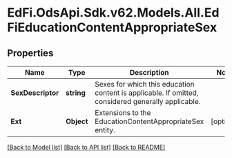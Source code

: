 # EdFi.OdsApi.Sdk.v62.Models.All.EdFiEducationContentAppropriateSex

## Properties

Name | Type | Description | Notes
------------ | ------------- | ------------- | -------------
**SexDescriptor** | **string** | Sexes for which this education content is applicable. If omitted, considered generally applicable. | 
**Ext** | **Object** | Extensions to the EducationContentAppropriateSex entity. | [optional] 

[[Back to Model list]](../../README.md#documentation-for-models) [[Back to API list]](../../README.md#documentation-for-api-endpoints) [[Back to README]](../../README.md)

